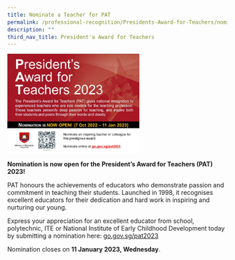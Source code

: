 ```yaml
---
title: Nominate a Teacher for PAT
permalink: /professional-recognition/Presidents-Award-for-Teachers/nomination/
description: ""
third_nav_title: President'a Award for Teachers
---
```



<img src="/images/prore8.png" style="width:60%">

**Nomination is now open for the President’s Award for Teachers (PAT) 2023!**

PAT honours the achievements of educators who demonstrate passion and commitment in teaching their students. Launched in 1998, it recognises excellent educators for their dedication and hard work in inspiring and nurturing our young.

Express your appreciation for an excellent educator from school, polytechnic, ITE or National Institute of Early Childhood Development today by submitting a nomination here: [go.gov.sg/pat2023](http://go.gov.sg/pat2023)

Nomination closes on **11 January 2023, Wednesday**.